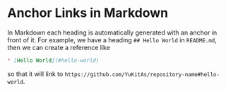 # Anchor Links in Markdown

In Markdown each heading is automatically generated with an anchor in front of it. For example, we have a heading `## Hello World` in `README.md`, then we can create a reference like

```markdown
* [Hello World](#hello-world)
```

so that it will link to `https://github.com/YuKitAs/repository-name#hello-world`.
